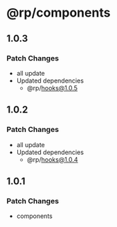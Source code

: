# @rp/components

## 1.0.3

### Patch Changes

- all update
- Updated dependencies
  - @rp/hooks@1.0.5

## 1.0.2

### Patch Changes

- all update
- Updated dependencies
  - @rp/hooks@1.0.4

## 1.0.1

### Patch Changes

- components

